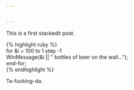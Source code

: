 ```yaml
---


---
```


<p>This is a first stackedit post.</p>
<p>{% highlight ruby %}<br>
for &amp;i = 100 to 1 step -1<br>
WinMessage(&amp;i || " bottles of beer on the wall…");<br>
end-for;<br>
{% endhighlight %}</p>
<p>Ta-fucking-da.</p>

